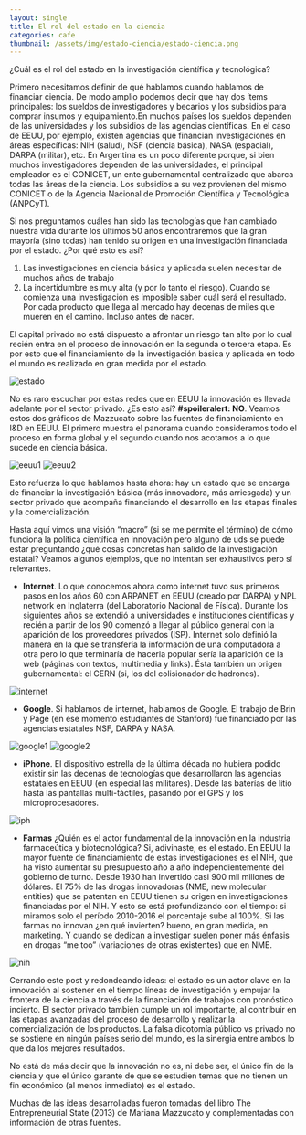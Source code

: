 ```yaml
---
layout: single
title: El rol del estado en la ciencia
categories: cafe
thumbnail: /assets/img/estado-ciencia/estado-ciencia.png
---
```


<p>¿Cuál es el rol del estado en la investigación científica y tecnológica?</p>

<p class="page__content">Primero necesitamos definir de qué hablamos cuando hablamos de financiar ciencia. De modo amplio podemos decir que hay dos ítems principales: los sueldos de investigadores y becarios y los subsidios para comprar insumos y equipamiento.En muchos países los sueldos dependen de las universidades y los subsidios de las agencias científicas. En el caso de EEUU, por ejemplo, existen agencias que financian investigaciones en áreas específicas: NIH (salud), NSF (ciencia básica), NASA (espacial), DARPA (militar), etc. En Argentina es un poco diferente porque, si bien muchos investigadores dependen de las universidades, el principal empleador es el CONICET, un ente gubernamental centralizado que abarca todas las áreas de la ciencia. Los subsidios a su vez provienen del mismo CONICET o de la Agencia Nacional de Promoción Científica y Tecnológica (ANPCyT).</p>

<p>Si nos preguntamos cuáles han sido las tecnologías que han cambiado nuestra vida durante los últimos 50 años encontraremos 
que la gran mayoría (sino todas) han tenido su origen en una investigación financiada por el estado. ¿Por qué esto es así?</p> 

1. Las investigaciones en ciencia básica y aplicada suelen necesitar de muchos años de trabajo 
2. La incertidumbre es muy alta (y por lo tanto el riesgo). Cuando se comienza una investigación es imposible saber cuál será el resultado. Por cada producto que llega al mercado hay decenas de miles que mueren en el camino. Incluso antes de nacer.

<p>El capital privado no está dispuesto a afrontar un riesgo tan alto por lo cual recién entra en el proceso de innovación en 
la segunda o tercera etapa. Es por esto que el financiamiento de la investigación básica y aplicada en todo el mundo es 
realizado en gran medida por el estado. </p>

![estado](/assets/img/estado-ciencia/estado.png)

<p>No es raro escuchar por estas redes que en EEUU la innovación es llevada adelante por el sector privado. ¿Es esto así? 
<strong>#spoileralert: NO</strong>. Veamos estos dos gráficos de Mazzucato sobre las fuentes de financiamiento en I&D en EEUU. El primero muestra el panorama cuando consideramos todo el proceso en forma global y el segundo cuando nos acotamos a lo que sucede en ciencia básica. </p>

![eeuu1](/assets/img/estado-ciencia/eeuu1.png)
![eeuu2](/assets/img/estado-ciencia/eeuu2.png)

<p>Esto refuerza lo que hablamos hasta ahora: hay un estado que se encarga de financiar la investigación básica (más innovadora, más arriesgada) y un sector privado que acompaña financiando el desarrollo en las etapas finales y la comercialización.</p>

<p>Hasta aquí vimos una visión “macro” (si se me permite el término) de cómo funciona la política científica en innovación pero alguno de uds se puede estar preguntando ¿qué cosas concretas han salido de la investigación estatal?  Veamos algunos ejemplos, que no intentan ser exhaustivos pero sí relevantes.</p>

- <strong>Internet</strong>. Lo que conocemos ahora como internet tuvo sus primeros pasos en los años 60 con ARPANET en EEUU (creado por DARPA) y NPL network en Inglaterra (del Laboratorio Nacional de Física). Durante los siguientes años se extendió a universidades e instituciones científicas y recién a partir de los 90 comenzó a llegar al público general con la aparición de los proveedores privados (ISP). 
Internet solo definió la manera en la que se transfería la información de una computadora a otra pero lo que terminaría de 
hacerla popular sería la aparición de la web (páginas con textos, multimedia y links). Ésta también un origen gubernamental: 
el CERN (si, los del colisionador de hadrones).

![internet](/assets/img/estado-ciencia/internet.png)

- <strong>Google</strong>. Si hablamos de internet, hablamos de Google. El trabajo de Brin y Page (en ese momento estudiantes de Stanford) 
fue financiado por las agencias estatales NSF, DARPA y NASA.

![google1](/assets/img/estado-ciencia/google1.png)
![google2](/assets/img/estado-ciencia/google2.png)

- <strong>iPhone</strong>. El dispositivo estrella de la última década no hubiera podido existir sin las decenas de tecnologías que 
desarrollaron las agencias estatales en EEUU (en especial las militares). Desde las baterías de litio hasta las pantallas
multi-táctiles, pasando por el GPS y los microprocesadores.

![iph](/assets/img/estado-ciencia/iphone-slide.jpeg)

- <strong>Farmas</strong> ¿Quién es el actor fundamental de la innovación en la industria farmaceútica y biotecnológica? Si, adivinaste, es el estado. En EEUU la mayor fuente de financiamiento de estas investigaciones es el NIH, que ha visto aumentar su presupuesto año a año independientemente del gobierno de turno. Desde 1930 han invertido casi 900 mil millones de dólares. 
El 75% de las drogas innovadoras (NME, new molecular entities) que se patentan en EEUU tienen su origen en investigaciones 
financiadas por el NIH. Y esto se está profundizando con el tiempo: si miramos solo el período 2010-2016 el porcentaje 
sube al 100%. Si las farmas no innovan ¿en qué invierten? bueno, en gran medida, en marketing. Y cuando se dedican a 
investigar suelen poner más énfasis en drogas “me too” (variaciones de otras existentes) que en NME.

![nih](/assets/img/estado-ciencia/nih.png)

Cerrando este post y redondeando ideas: el estado es un actor clave en la innovación al sostener en el tiempo líneas de 
investigación y empujar la frontera de la ciencia a través de la financiación de trabajos con pronóstico incierto. El sector 
privado también cumple un rol importante, al contribuir en las etapas avanzadas del proceso de desarrollo y realizar la 
comercialización de los productos. La falsa dicotomía público vs privado no se sostiene en ningún países serio del mundo, 
es la sinergia entre ambos lo que da los mejores resultados.

No está de más decir que la innovación no es, ni debe ser, el único fin de la ciencia y que el único garante de que se 
estudien temas que no tienen un fin económico (al menos inmediato) es el estado.

Muchas de las ideas desarrolladas fueron tomadas del libro The Entrepreneurial State (2013) de Mariana Mazzucato y 
complementadas con información de otras fuentes.
